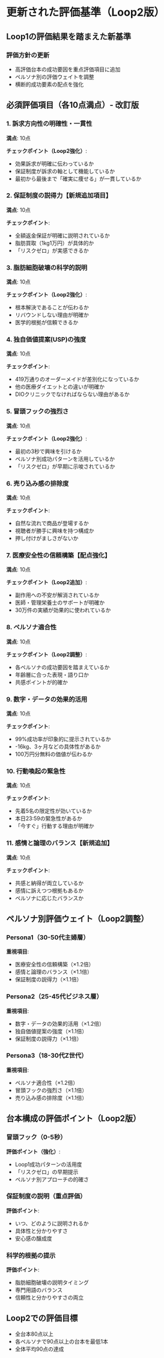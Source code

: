 # 更新された評価基準（Loop2版）

## Loop1の評価結果を踏まえた新基準

### 評価方針の更新
- 高評価台本の成功要因を重点評価項目に追加
- ペルソナ別の評価ウェイトを調整
- 横断的成功要素の配点を強化

## 必須評価項目（各10点満点）- 改訂版

### 1. 訴求方向性の明確性・一貫性
**満点**: 10点

**チェックポイント（Loop2強化）**:
- 効果訴求が明確に伝わっているか
- 保証制度が訴求の軸として機能しているか
- 最初から最後まで「確実に痩せる」が一貫しているか

### 2. 保証制度の説得力【新規追加項目】
**満点**: 10点

**チェックポイント**:
- 全額返金保証が明確に説明されているか
- 脂肪買取（1kg1万円）が具体的か
- 「リスクゼロ」が実感できるか

### 3. 脂肪細胞破壊の科学的説明
**満点**: 10点

**チェックポイント（Loop2強化）**:
- 根本解決であることが伝わるか
- リバウンドしない理由が明確か
- 医学的根拠が信頼できるか

### 4. 独自価値提案(USP)の強度
**満点**: 10点

**チェックポイント**:
- 419万通りのオーダーメイドが差別化になっているか
- 他の医療ダイエットとの違いが明確か
- DIOクリニックでなければならない理由があるか

### 5. 冒頭フックの強烈さ
**満点**: 10点

**チェックポイント（Loop2強化）**:
- 最初の3秒で興味を引けるか
- ペルソナ別成功パターンを活用しているか
- 「リスクゼロ」が早期に示唆されているか

### 6. 売り込み感の排除度
**満点**: 10点

**チェックポイント**:
- 自然な流れで商品が登場するか
- 視聴者が勝手に興味を持つ構成か
- 押し付けがましさがないか

### 7. 医療安全性の信頼構築【配点強化】
**満点**: 10点

**チェックポイント（Loop2追加）**:
- 副作用への不安が解消されているか
- 医師・管理栄養士のサポートが明確か
- 30万件の実績が効果的に使われているか

### 8. ペルソナ適合性
**満点**: 10点

**チェックポイント（Loop2調整）**:
- 各ペルソナの成功要因を踏まえているか
- 年齢層に合った表現・語り口か
- 共感ポイントが的確か

### 9. 数字・データの効果的活用
**満点**: 10点

**チェックポイント**:
- 99%成功率が印象的に提示されているか
- -16kg、3ヶ月などの具体性があるか
- 100万円分無料の価値が伝わるか

### 10. 行動喚起の緊急性
**満点**: 10点

**チェックポイント**:
- 先着5名の限定性が効いているか
- 本日23:59の緊急性があるか
- 「今すぐ」行動する理由が明確か

### 11. 感情と論理のバランス【新規追加】
**満点**: 10点

**チェックポイント**:
- 共感と納得が両立しているか
- 感情に訴えつつ根拠もあるか
- ペルソナに応じたバランスか

## ペルソナ別評価ウェイト（Loop2調整）

### Persona1（30-50代主婦層）
**重視項目**:
- 医療安全性の信頼構築（×1.2倍）
- 感情と論理のバランス（×1.1倍）
- 保証制度の説得力（×1.1倍）

### Persona2（25-45代ビジネス層）
**重視項目**:
- 数字・データの効果的活用（×1.2倍）
- 独自価値提案の強度（×1.1倍）
- 保証制度の説得力（×1.1倍）

### Persona3（18-30代Z世代）
**重視項目**:
- ペルソナ適合性（×1.2倍）
- 冒頭フックの強烈さ（×1.1倍）
- 売り込み感の排除度（×1.1倍）

## 台本構成の評価ポイント（Loop2版）

### 冒頭フック（0-5秒）
**評価ポイント（強化）**:
- Loop1成功パターンの活用度
- 「リスクゼロ」の早期提示
- ペルソナ別アプローチの的確さ

### 保証制度の説明（重点評価）
**評価ポイント**:
- いつ、どのように説明されるか
- 具体性と分かりやすさ
- 安心感の醸成度

### 科学的根拠の提示
**評価ポイント**:
- 脂肪細胞破壊の説明タイミング
- 専門用語のバランス
- 信頼性と分かりやすさの両立

## Loop2での評価目標
- 全台本80点以上
- 各ペルソナで90点以上の台本を最低1本
- 全体平均90点の達成